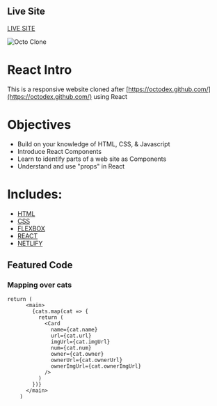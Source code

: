 ## Live Site

[LIVE SITE](https://react-intro-austinparvin.netlify.app/)

![Octo Clone](https://i.imgur.com/oYquAU4.png)

# React Intro

This is a responsive website cloned after [https://octodex.github.com/](https://octodex.github.com/) using React

# Objectives

- Build on your knowledge of HTML, CSS, & Javascript
- Introduce React Components
- Learn to identify parts of a web site as Components
- Understand and use "props" in React

# Includes: 

- [HTML](https://developer.mozilla.org/en-US/docs/Web/HTML)
- [CSS](https://www.w3schools.com/css/)
- [FLEXBOX](https://developer.mozilla.org/en-US/docs/Web/CSS/CSS_Flexible_Box_Layout/Basic_Concepts_of_Flexbox)
- [REACT](https://reactjs.org/docs/getting-started.html)
- [NETLIFY](https://docs.netlify.com/?_ga=2.56383019.1272475466.1587169866-1421079835.1583768648)


## Featured Code

### Mapping over cats

```JSX
return (
      <main>
        {cats.map(cat => {
          return (
            <Card
              name={cat.name}
              url={cat.url}
              imgUrl={cat.imgUrl}
              num={cat.num}
              owner={cat.owner}
              ownerUrl={cat.ownerUrl}
              ownerImgUrl={cat.ownerImgUrl}
            />
          )
        })}
      </main>
    )
 ```
 
